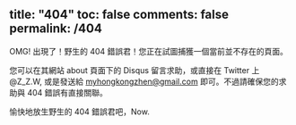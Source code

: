 title: "404" 
toc: false
comments: false
permalink: /404
---


OMG! 出現了！野生的 404 錯誤君！您正在試圖捕獲一個當前並不存在的頁面。

您可以在其網站 about 頁面下的 Disqus 留言求助，或直接在 Twitter 上 @Z_Z.W, 或是發送給 myhongkongzhen@gmail.com 即可。不過請確保您的求助與 404 錯誤有直接關聯。

愉快地放生野生的 404 錯誤君吧，Now.

